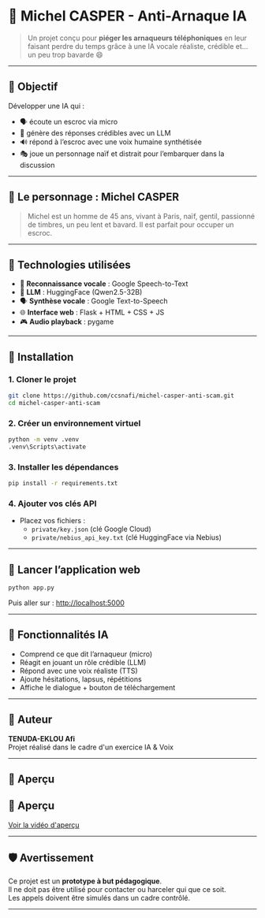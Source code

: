 # 🧠 Michel CASPER - Anti-Arnaque IA

> Un projet conçu pour **piéger les arnaqueurs téléphoniques** en leur faisant perdre du temps grâce à une IA vocale réaliste, crédible et... un peu trop bavarde 😄

---

## 🎯 Objectif

Développer une IA qui :
- 🗣️ écoute un escroc via micro
- 🤖 génère des réponses crédibles avec un LLM
- 🔊 répond à l’escroc avec une voix humaine synthétisée
- 🎭 joue un personnage naïf et distrait pour l’embarquer dans la discussion

---

## 🧔 Le personnage : Michel CASPER

> Michel est un homme de 45 ans, vivant à Paris, naïf, gentil, passionné de timbres, un peu lent et bavard. Il est parfait pour occuper un escroc.

---

## 🧪 Technologies utilisées

- 🎤 **Reconnaissance vocale** : Google Speech-to-Text
- 🧠 **LLM** : HuggingFace (Qwen2.5-32B)
- 🗣️ **Synthèse vocale** : Google Text-to-Speech
- 🌐 **Interface web** : Flask + HTML + CSS + JS
- 🎮 **Audio playback** : pygame

---

## 🔧 Installation

### 1. Cloner le projet

```bash
git clone https://github.com/ccsnafi/michel-casper-anti-scam.git
cd michel-casper-anti-scam
```

### 2. Créer un environnement virtuel

```bash
python -m venv .venv
.venv\Scripts\activate
```

### 3. Installer les dépendances

```bash
pip install -r requirements.txt
```

### 4. Ajouter vos clés API

- Placez vos fichiers :
  - `private/key.json` (clé Google Cloud)
  - `private/nebius_api_key.txt` (clé HuggingFace via Nebius)

---

## 🚀 Lancer l’application web

```bash
python app.py
```

Puis aller sur : [http://localhost:5000](http://localhost:5000)

---

## 🧠 Fonctionnalités IA

- Comprend ce que dit l’arnaqueur (micro)
- Réagit en jouant un rôle crédible (LLM)
- Répond avec une voix réaliste (TTS)
- Ajoute hésitations, lapsus, répétitions
- Affiche le dialogue + bouton de téléchargement

---

## 👤 Auteur

**TENUDA-EKLOU Afi**  
Projet réalisé dans le cadre d'un exercice IA & Voix

---

## 📸 Aperçu

## 📸 Aperçu

[Voir la vidéo d'aperçu](preview.mp4)

---

## 🛡️ Avertissement

Ce projet est un **prototype à but pédagogique**.  
Il ne doit pas être utilisé pour contacter ou harceler qui que ce soit.  
Les appels doivent être simulés dans un cadre contrôlé.

---
